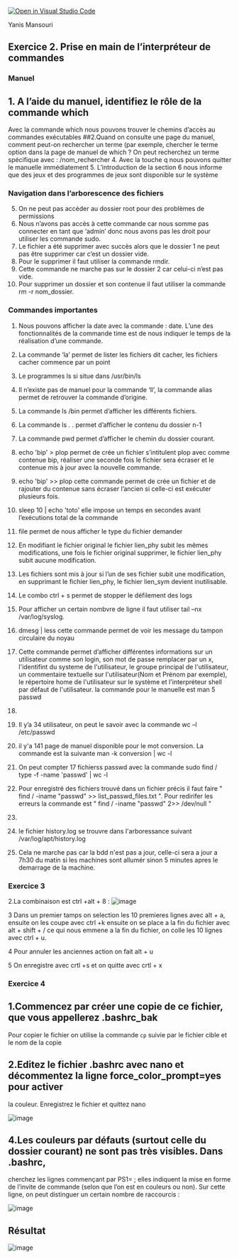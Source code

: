 [![Open in Visual Studio Code](https://classroom.github.com/assets/open-in-vscode-c66648af7eb3fe8bc4f294546bfd86ef473780cde1dea487d3c4ff354943c9ae.svg)](https://classroom.github.com/online_ide?assignment_repo_id=8409768&assignment_repo_type=AssignmentRepo)

Yanis  Mansouri

## Exercice 2. Prise en main de l’interpréteur de commandes

### Manuel

## 1. A l’aide du manuel, identifiez le rôle de la commande which
Avec la commande which nous pouvons trouver le chemins d’accès au commandes exécutables
##2.Quand on consulte une page du manuel, comment peut-on rechercher un terme (par exemple, chercher
le terme option dans la page de manuel de which ?
On peut recherchez un terme spécifique avec : /nom_rechercher
4.	Avec la touche q nous pouvons quitter le manuelle immédiatement
5.	L’introduction de la section 6 nous informe que des jeux et des programmes de jeux sont disponible sur le système

### Navigation dans l’arborescence des fichiers

5.	On ne peut pas accéder au dossier root pour des problèmes de permissions
6.	Nous n’avons pas accès à cette commande car nous somme pas connecter en tant que ‘admin’ donc nous avons pas les droit pour utiliser les commande sudo.
8.	 Le fichier a été supprimer avec succès alors que le dossier 1 ne peut pas être supprimer car c’est un dossier vide.
9.	Pour le supprimer il faut utiliser la commande rmdir.
10.	Cette commande ne marche pas sur le dossier 2 car celui-ci n’est pas vide.
11.	Pour supprimer un dossier et son contenue il faut utiliser la commande rm -r nom_dossier.

### Commandes importantes
1.	Nous pouvons afficher la date avec la commande : date. L’une des fonctionnalités de la commande time est de nous indiquer le temps de la réalisation d’une commande.
2.	La commande ‘la’ permet de lister les fichiers dit cacher, les fichiers cacher commence par un point
3.	Le programmes ls si situe dans /usr/bin/ls
4.	Il n’existe pas de manuel pour la commande ‘ll’, la commande alias permet de retrouver la commande d’origine.

5.	La commande ls /bin permet d’afficher les différents fichiers.

6.	La commande ls . .  permet d’afficher le contenu du dossier n-1

7.	La commande pwd permet d’afficher le chemin du dossier courant.

8.	echo 'bip' > plop permet de crée un fichier s’intitulent plop avec comme contenue bip, réaliser une seconde fois le fichier sera écraser et le contenue mis à jour avec la nouvelle commande.

9.	echo 'bip' >> plop cette commande permet de crée un fichier et de  rajouter du contenue sans écraser l’ancien si celle-ci est exécuter plusieurs fois.

10.	sleep 10 | echo 'toto' elle impose un temps en secondes avant l’exécutions total de la commande

11.	file permet de nous afficher le type du fichier demander

12.	En modifiant le fichier original le fichier lien_phy subit les mêmes modifications, une fois le fichier original supprimer, le fichier lien_phy subit aucune modification.

13.	Les fichiers sont mis à jour si l’un de ses fichier subit une modification, en supprimant le fichier lien_phy, le fichier lien_sym devient inutilisable.

14.	Le combo ctrl + s permet de stopper le défilement des logs

15.	Pour afficher un certain nombvre de ligne il faut utiliser tail –nx /var/log/syslog.

16.	dmesg | less cette commande permet de voir les message du tampon circulaire du noyau



17.	Cette commande permet d’afficher différentes informations sur un utilisateur comme son login, son mot de passe remplacer par un x, l'identifint du systeme de l'utilisateur, le groupe principal de l'utilisateur, un commentaire textuelle sur l'utilisateur(Nom et Prénom par exemple), le répertoire home de l'utilisateur sur le système  et l'interpréteur shell par défaut de l'utilisateur. la commande pour le manuelle est man 5 passwd

18. 	

19.	Il y’a 34 utilisateur, on peut le savoir avec la commande wc –l /etc/passwd

20.	il y'a 141 page de manuel disponible pour le mot conversion. La commande est la suivante man -k conversion | wc -l

21. On peut compter 17 fichierss passwd avec la commande sudo find / type -f -name 'passwd' | wc -l

22. Pour enregistré des fichiers trouvé dans un fichier précis il faut faire " find / -iname "passwd" >> list_passwd_files.txt ". Pour redirifer les erreurs la commande est " find / -iname "passwd" 2>> /dev/null "

23.

24. le fichier history.log se trouvre dans l'arboressance suivant /var/log/apt/history.log

25. Cela ne marche pas car la bdd n'est pas a jour, celle-ci sera a jour a 7h30 du matin si les machines sont allumér sinon 5 minutes apres le demarrage de la machine.
 
### Exercice 3

2.La combinaison est ctrl +alt + 8 :
 ![image](https://user-images.githubusercontent.com/77662970/189535280-39e4c73f-1135-4c94-8ac8-4a2d4c0bcf22.png)
  
  

3 Dans un premier tamps on selection les 10 premieres lignes avec alt + a, ensuite on les coupe avec ctrl +k ensuite on se place a la fin du fichier avec alt + shift + / ce qui nous emmene a la fin du fichier, on colle les 10 lignes avec ctrl + u.

4 Pour annuler les anciennes action on fait alt + u

5 On enregistre avec crtl +s et on quitte avec crtl + x



### Exercice 4 

## 1.Commencez par créer une copie de ce fichier, que vous appellerez .bashrc_bak 
Pour copier le fichier on utilise la commande ```cp``` suivie par le fichier cible et le nom de la copie

## 2.Editez le fichier .bashrc avec nano et décommentez la ligne force_color_prompt=yes pour activer
la couleur. Enregistrez le fichier et quittez nano

![image](https://user-images.githubusercontent.com/77662970/194298540-aae3d863-4fc5-4408-b94c-e2fcf8b1257c.png)

## 4.Les couleurs par défauts (surtout celle du dossier courant) ne sont pas très visibles. Dans .bashrc,
cherchez les lignes commençant par PS1= ; elles indiquent la mise en forme de l’invite de commande
(selon que l’on est en couleurs ou non).
Sur cette ligne, on peut distinguer un certain nombre de raccourcis :

![image](https://user-images.githubusercontent.com/77662970/194298770-90e9a301-948a-4e90-9db4-44a1d90c7f08.png)
## Résultat
![image](https://user-images.githubusercontent.com/77662970/189540480-3f467930-542f-4998-b6d7-de174be09d7e.png)

